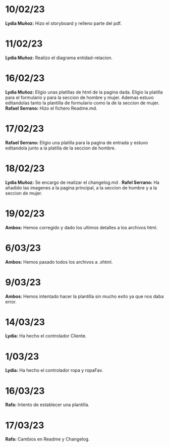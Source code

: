 ﻿# 10/02/23
**Lydia Muñoz:** Hizo el storyboard  y relleno parte del pdf.

# 11/02/23
**Lydia Muñoz:**  Realizo el diagrama entidad-relacion.

# 16/02/23
**Lydia Muñoz:** Eligio unas platillas de html de la pagina dada. Eligio la platilla para el formulario y para la seccion de hombre y mujer. Ademas estuvo editandolas tanto la plantilla de formulario como la de la seccion de mujer.
**Rafael Serrano:**  Hizo el fichero Readme.md.
# 17/02/23
**Rafael Serrano:** Eligio una platilla para la pagina de entrada y estuvo editandola junto a la platilla de la seccion de hombre.

# 18/02/23
**Lydia Muñoz:**  Se encargo de realizar el changelog.md .
**Rafel Serrano:**  Ha añadido las imagenes a la pagina principal, a la seccion de hombre y a la seccion de mujer.

# 19/02/23
**Ambos:** Hemos corregido y  dado los ultimos detalles a los archivos html.


# 6/03/23
**Ambos:** Hemos pasado todos los archivos a .xhtml.

# 9/03/23
**Ambos:** Hemos intentado hacer la plantilla sin mucho exito ya que nos daba error.

# 14/03/23
**Lydia:** Ha hecho el controlador Cliente.

# 1/03/23
**Lydia:** Ha hecho el controlador ropa y ropaFav.

# 16/03/23
**Rafa:** Intento de establecer una plantilla.

# 17/03/23
**Rafa:** Cambios en Readme y Changelog.
